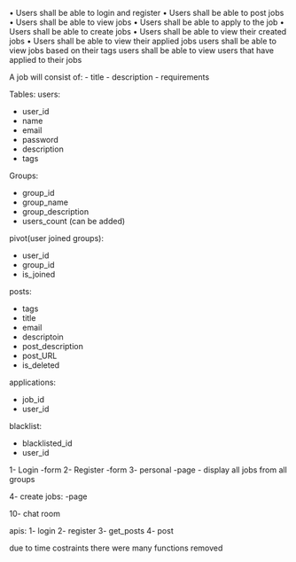 •	Users shall be able to login and register
•	Users shall be able to post jobs
•	Users shall be able to view jobs
•	Users shall be able to apply to the job
•	Users shall be able to create jobs
•	Users shall be able to view their created jobs
•	Users shall be able to view their applied jobs
users shall be able to view jobs based on their tags
users shall be able to view users that have applied to their jobs

A job will consist of:
	- title
	- description
	- requirements 



Tables:
users:
- user_id
- name
- email
- password
- description
- tags

Groups:
- group_id
- group_name
- group_description
- users_count (can be added)

pivot(user joined groups):
- user_id
- group_id
- is_joined

posts:
- tags
- title
- email
- descriptoin
- post_description
- post_URL
- is_deleted

applications:
- job_id
- user_id

blacklist:
- blacklisted_id
- user_id



1- Login -form
2- Register -form
3- personal -page
	- display all jobs from all groups

4- create jobs: -page


10- chat room

apis:
1- login
2- register
3- get_posts
4- post

due to time costraints there were many functions removed
